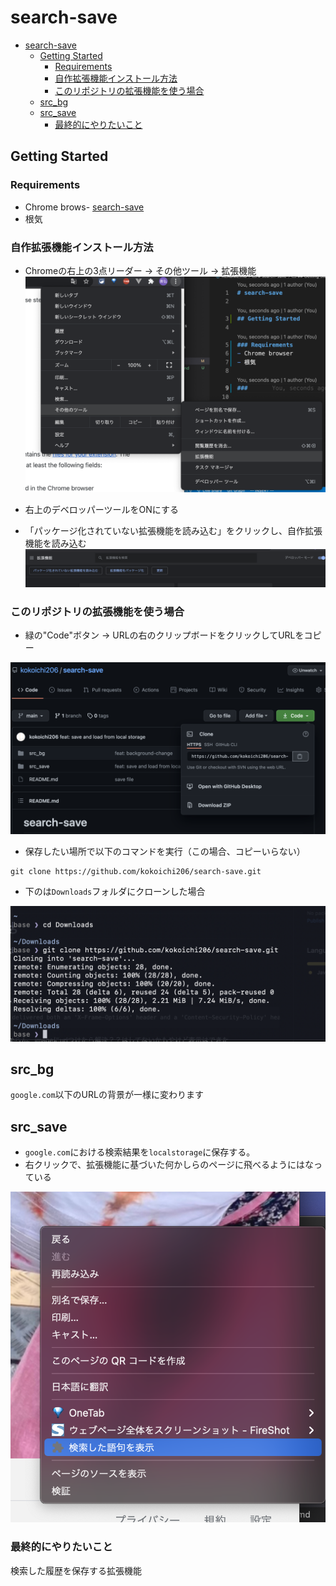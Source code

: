 # search-save
- [search-save](#search-save)
  - [Getting Started](#getting-started)
    - [Requirements](#requirements)
    - [自作拡張機能インストール方法](#自作拡張機能インストール方法)
    - [このリポジトリの拡張機能を使う場合](#このリポジトリの拡張機能を使う場合)
  - [src_bg](#src_bg)
  - [src_save](#src_save)
    - [最終的にやりたいこと](#最終的にやりたいこと)

## Getting Started

### Requirements
- Chrome brows- [search-save](#search-save)
- 根気

### 自作拡張機能インストール方法
- Chromeの右上の3点リーダー → その他ツール → 拡張機能
![](./assets/extension.png)

- 右上のデベロッパーツールをONにする
- 「パッケージ化されていない拡張機能を読み込む」をクリックし、自作拡張機能を読み込む
![](./assets/extension2.png)

### このリポジトリの拡張機能を使う場合
- 緑の"Code"ボタン → URLの右のクリップボードをクリックしてURLをコピー

![](./assets/repository.png)

- 保存したい場所で以下のコマンドを実行（この場合、コピーいらない）
```
git clone https://github.com/kokoichi206/search-save.git
```
- 下のは`Downloads`フォルダにクローンした場合

![](./assets/clone.png)


## src_bg
`google.com`以下のURLの背景が一様に変わります

## src_save
- `google.com`における検索結果を`localstorage`に保存する。
- 右クリックで、拡張機能に基づいた何かしらのページに飛べるようにはなっている

![](assets/contentmenu.png)

### 最終的にやりたいこと
検索した履歴を保存する拡張機能
